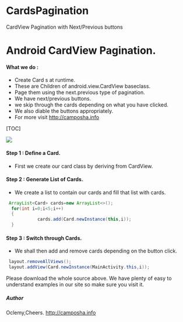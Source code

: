 # CardsPagination
CardView Pagination with Next/Previous buttons

# Android CardView Pagination.

#### What we do :
- Create Card s at runtime.
- These are Children of android.view.CardView baseclass.
- Page them using the next.previous type of pagination.
- We have next/previous buttons.
- we skip through the cards depending on what you have clicked.
- We also diable the buttons appropriately.
- For more visit http://camposha.info

[TOC]


![](http://)
#### Step 1 : Define a Card.
- First we create our card class by deriving from CardView.

#### Step 2 : Generate List of Cards.
- We create a list to contain our cards and fill that list with cards.

```java
 ArrayList<Card> cards=new ArrayList<>();
  for(int i=0;i<5;i++)
  {
            cards.add(Card.newInstance(this,i));
  }

```
#### Step 3 : Switch through Cards.
- We shall then add and remove cards depending on the button click.
```java
 layout.removeAllViews();
 layout.addView(Card.newInstance(MainActivity.this,i));
```

Please download the whole source above.
We have plenty of easy to understand examples in our site so make sure you visit it.


##### Author
Oclemy,Cheers.
http://camposha.info
